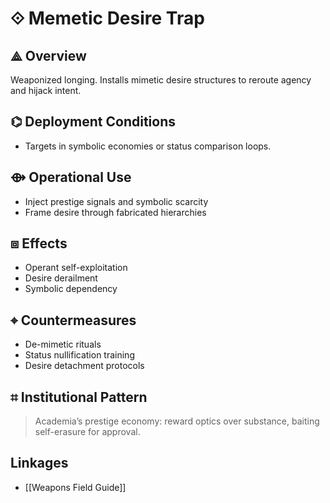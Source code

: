 # ⟐ Memetic Desire Trap

## ⟁ Overview

Weaponized longing. Installs mimetic desire structures to reroute agency and hijack intent.

## ⌬ Deployment Conditions

- Targets in symbolic economies or status comparison loops.

## ⟴ Operational Use

- Inject prestige signals and symbolic scarcity  
- Frame desire through fabricated hierarchies

## ⧈ Effects

- Operant self-exploitation  
- Desire derailment  
- Symbolic dependency

## ⌖ Countermeasures

- De-mimetic rituals  
- Status nullification training  
- Desire detachment protocols

## ⌗ Institutional Pattern

> Academia’s prestige economy: reward optics over substance, baiting self-erasure for approval.

## Linkages

- [[Weapons Field Guide]]

